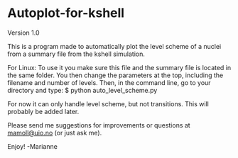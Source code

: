 # Autoplot-for-kshell

Version 1.0

This is a program made to automatically plot the level scheme 
of a nuclei from a summary file from the kshell simulation.

For Linux:
To use it you make sure this file and the summary file 
is located in the same folder. You then change the parameters 
at the top, including the filename and number of levels.
Then, in the command line, go to your directory and type:
$ python auto_level_scheme.py

For now it can only handle level scheme, but not transitions.
This will probably be added later.

Please send me suggestions for improvements or 
questions at mamoll@uio.no (or just ask me).

Enjoy! -Marianne
